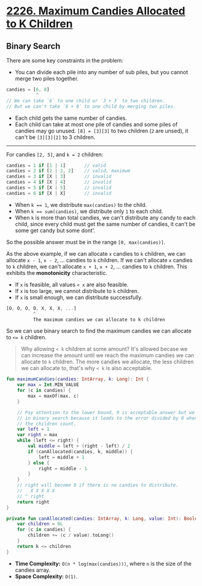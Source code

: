 # [2226. Maximum Candies Allocated to K Children](https://leetcode.com/problems/maximum-candies-allocated-to-k-children/description/)

## Binary Search
There are some key constraints in the problem:
* You can divide each pile into any number of sub piles, but you cannot merge two piles together. 
```js
candies = [6, 8]
           ^
// We can take `6` to one child or `3 + 3` to two children.
// But we can't take `6 + 8` to one child by merging two piles.
```
* Each child gets the same number of candies. 
* Each child can take at most one pile of candies and some piles of candies may go unused. `[8] = [3][3]` to two children (`2` are unsed), it can't be `[3][3][2]` to 3 children.

----
For candies `[2, 5]`, and `k = 2` children:
```js
candies = 1 if [1 | 1]       // valid
candies = 2 if [2 | 2, 2]    // valid, maximum
candies = 3 if [X | 3]       // invalid
candies = 4 if [X | 4]       // invalid
candies = 5 if [X | 5]       // invalid
candies = 6 if [X | X]       // invalid
```

* When `k == 1`, we distribute `max(candies)` to the child.
* When `k == sum(candies)`, we distribute only `1` to each child.
* When `k` is more than total candies, we can't distribute any candy to each child, since every child must get the same number of candies, it can't be some get candy but some dont'.

So the possible answer must be in the range `[0, max(candies)]`.

As the above example, if we can allocate `x` candies to `k` children, we can allocate `x - 1`, `x - 2`, ... candies to `k` children. If we can't allocate `x` candies to `k` children, we can't allocate `x + 1`, `x + 2`, ... candies to `k` children. This exhibits the **monotonicity** characteristic.

* If `x` is feasible, all values `< x` are also feasible.
* If `x` is too large, we cannot distribute to `k` children.
* If `x` is small enough, we can distribute successfully.

```js
[O, O, O, O, X, X, X, ...]
          ^
          The maximum candies we can allocate to k children
```

So we can use binary search to find the maximum candies we can allocate to `<= k` children.

> Why allowing `< k` children at some amount? It's allowed becase we can increase the amount until we reach the maximum candies we can allocate to `k` children. The more candies we allocate, the less children we can allocate to, that's why `< k` is also acceptable.

```kotlin
fun maximumCandies(candies: IntArray, k: Long): Int {
    var max = Int.MIN_VALUE
    for (c in candies) {
        max = maxOf(max, c)
    }

    // Pay attention to the lower bound, 0 is acceptable answer but we can't used 
    // in binary search because it leads to the error divided by 0 when calculating
    // the children count.
    var left = 1 
    var right = max
    while (left <= right) {
        val middle = left + (right - left) / 2
        if (canAllocated(candies, k, middle)) {
            left = middle + 1
        } else {
            right = middle - 1
        }
    }
    // right will become 0 if there is no candies to distribute.
    //   X X X X X
    // ^ right
    return right
}

private fun canAllocated(candies: IntArray, k: Long, value: Int): Boolean {
    var children = 0L
    for (c in candies) {
        children += (c / value).toLong()
    }
    return k <= children
}
```

* **Time Complexity:** `O(n * log(max(candies)))`, where `n` is the size of the candies array.
* **Space Complexity:** `O(1)`.